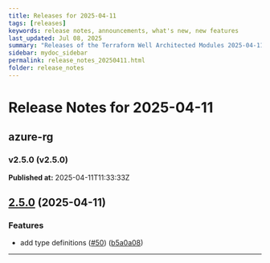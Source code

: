 ```yaml
---
title: Releases for 2025-04-11
tags: [releases]
keywords: release notes, announcements, what's new, new features
last_updated: Jul 08, 2025
summary: "Releases of the Terraform Well Architected Modules 2025-04-11"
sidebar: mydoc_sidebar
permalink: release_notes_20250411.html
folder: release_notes
---
```


# Release Notes for 2025-04-11

## azure-rg
### v2.5.0 (v2.5.0)
**Published at:** 2025-04-11T11:33:33Z

## [2.5.0](https://github.com/CloudNationHQ/terraform-azure-rg/compare/v2.4.0...v2.5.0) (2025-04-11)


### Features

* add type definitions ([#50](https://github.com/CloudNationHQ/terraform-azure-rg/issues/50)) ([b5a0a08](https://github.com/CloudNationHQ/terraform-azure-rg/commit/b5a0a08f5ba6ea9ca8d01e132d2b6c8a960c9f08))

---


